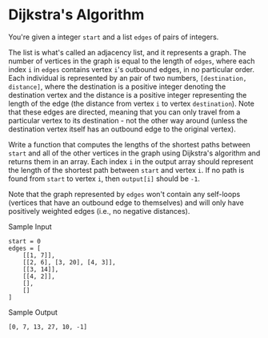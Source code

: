 # Dijkstra's Algorithm

You're given a integer `start` and a list `edges` of pairs of integers.

The list is what's called an adjacency list, and it represents a graph. The
number of vertices in the graph is equal to the length of `edges`, where each
index `i` in `edges` contains vertex `i`'s outbound edges, in no particular
order. Each individual is represented by an pair of two numbers,
`[destination, distance]`, where the destination is a positive integer
denoting the destination vertex and the distance is a positive integer
representing the length of the edge (the distance from vertex `i` to
vertex `destination`). Note that these edges are directed, meaning that
you can only travel from a particular vertex to its destination - not the
other way around (unless the destination vertex itself has an outbound
edge to the original vertex).

Write a function that computes the lengths of the shortest paths between
`start` and all of the other vertices in the graph using Dijkstra's
algorithm and returns them in an array. Each index `i` in the output array
should represent the length of the shortest path between `start` and vertex
`i`. If no path is found from `start` to vertex `i`, then `output[i]`
should be `-1`.

Note that the graph represented by `edges` won't contain any self-loops
(vertices that have an outbound edge to themselves) and will only have
positively weighted edges (i.e., no negative distances).

Sample Input

```
start = 0
edges = [
    [[1, 7]],
    [[2, 6], [3, 20], [4, 3]],
    [[3, 14]],
    [[4, 2]],
    [],
    []
]
```

Sample Output

```
[0, 7, 13, 27, 10, -1]
```
